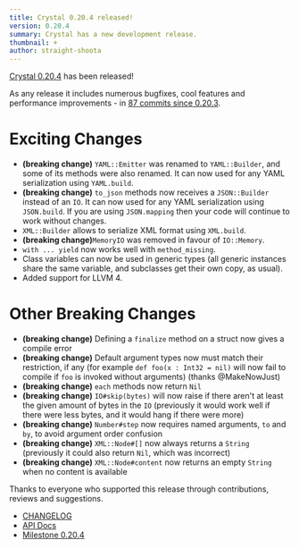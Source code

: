 ```yaml
---
title: Crystal 0.20.4 released!
version: 0.20.4
summary: Crystal has a new development release.
thumbnail: +
author: straight-shoota
---
```


[Crystal 0.20.4](https://github.com/crystal-lang/crystal/releases/tag/0.20.4) has been released!

As any release it includes numerous bugfixes, cool features and performance improvements - in [87 commits since 0.20.3](https://github.com/crystal-lang/crystal/compare/0.20.3...0.20.4).

# Exciting Changes

- **(breaking change)** `YAML::Emitter` was renamed to `YAML::Builder`, and some of its methods were also renamed. It can now used for any YAML serialization using `YAML.build`.
- **(breaking change)** `to_json` methods now receives a `JSON::Builder` instead of an `IO`. It can now used for any YAML serialization using `JSON.build`. If you are using `JSON.mapping` then your code will continue to work without changes.
- `XML::Builder` allows to serialize XML format using `XML.build`.
- **(breaking change)**`MemoryIO` was removed in favour of `IO::Memory`.
- `with ... yield` now works well with `method_missing`.
- Class variables can now be used in generic types (all generic instances share the same variable, and subclasses get their own copy, as usual).
- Added support for LLVM 4.

# Other Breaking Changes

- **(breaking change)** Defining a `finalize` method on a struct now gives a compile error
- **(breaking change)** Default argument types now must match their restriction, if any (for example `def foo(x : Int32 = nil)` will now fail to compile if `foo` is invoked without arguments) (thanks @MakeNowJust)
- **(breaking change)** `each` methods now return `Nil`
- **(breaking change)** `IO#skip(bytes)` will now raise if there aren't at least the given amount of bytes in the `IO` (previously it would work well if there were less bytes, and it would hang if there were more)
- **(breaking change)** `Number#step` now requires named arguments, `to` and `by`, to avoid argument order confusion
- **(breaking change)** `XML::Node#[]` now always returns a `String` (previously it could also return `Nil`, which was incorrect)
- **(breaking change)** `XML::Node#content` now returns an empty `String` when no content is available

Thanks to everyone who supported this release through contributions, reviews and suggestions.

- [CHANGELOG](https://github.com/crystal-lang/crystal/releases/tag/0.20.4)
- [API Docs](https://crystal-lang.org/api/0.20.4)
- [Milestone 0.20.4](https://github.com/crystal-lang/crystal/issues?q=milestone%3A0.20.4)
